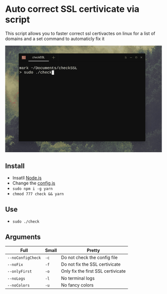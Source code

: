 # Auto correct SSL certivicate via script
This script allows you to faster correct ssl certivactes on linux for a list of domains and a set command to automaticly fix it

![Preview Image](preview/preview.gif?raw=true "Preview Image")

## Install
- Insatll [Node.js](https://nodejs.org/en/)
- Change the [config.js](./config.js)
- `sudo npm i -g yarn`
- `chmod 777 check && yarn`

## Use
- `sudo ./check`

## Arguments
Full | Small | Pretty
--- | --- | ---
`--noConfigCheck` | `-c` | Do not check the config file
`--noFix` | `-f` | Do not fix the SSL certivicate
`--onlyFirst` | `-o` | Only fix the first SSL certivicate
`--noLogs` | `-l` | No terminal logs
`--noColors` | `-u` | No fancy colors